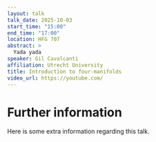 ```yaml
---
layout: talk
talk_date: 2025-10-03
start_time: "15:00"
end_time: "17:00"
location: HFG 707
abstract: >
  Yada yada
speaker: Gil Cavalcanti
affiliation: Utrecht University
title: Introduction to four-manifolds
video_url: https://youtube.com/
---
```

# Further information
Here is some extra information regarding this talk.